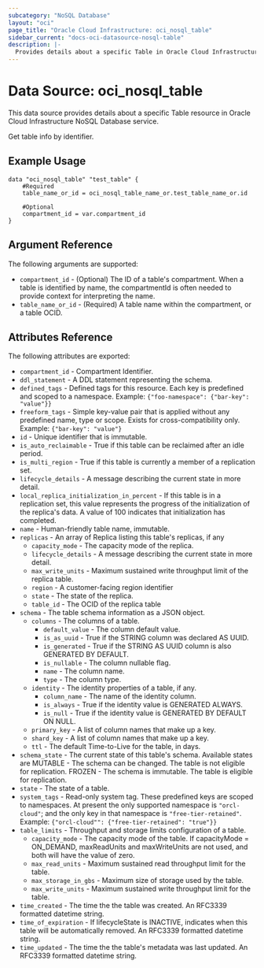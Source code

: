 ```yaml
---
subcategory: "NoSQL Database"
layout: "oci"
page_title: "Oracle Cloud Infrastructure: oci_nosql_table"
sidebar_current: "docs-oci-datasource-nosql-table"
description: |-
  Provides details about a specific Table in Oracle Cloud Infrastructure NoSQL Database service
---
```


# Data Source: oci_nosql_table
This data source provides details about a specific Table resource in Oracle Cloud Infrastructure NoSQL Database service.

Get table info by identifier.

## Example Usage

```hcl
data "oci_nosql_table" "test_table" {
	#Required
	table_name_or_id = oci_nosql_table_name_or.test_table_name_or.id

	#Optional
	compartment_id = var.compartment_id
}
```

## Argument Reference

The following arguments are supported:

* `compartment_id` - (Optional) The ID of a table's compartment. When a table is identified by name, the compartmentId is often needed to provide context for interpreting the name. 
* `table_name_or_id` - (Required) A table name within the compartment, or a table OCID.


## Attributes Reference

The following attributes are exported:

* `compartment_id` - Compartment Identifier.
* `ddl_statement` - A DDL statement representing the schema.
* `defined_tags` - Defined tags for this resource. Each key is predefined and scoped to a namespace.  Example: `{"foo-namespace": {"bar-key": "value"}}` 
* `freeform_tags` - Simple key-value pair that is applied without any predefined name, type or scope. Exists for cross-compatibility only. Example: `{"bar-key": "value"}` 
* `id` - Unique identifier that is immutable.
* `is_auto_reclaimable` - True if this table can be reclaimed after an idle period.
* `is_multi_region` - True if this table is currently a member of a replication set.
* `lifecycle_details` - A message describing the current state in more detail. 
* `local_replica_initialization_in_percent` - If this table is in a replication set, this value represents the progress of the initialization of the replica's data.  A value of 100 indicates that initialization has completed. 
* `name` - Human-friendly table name, immutable.
* `replicas` - An array of Replica listing this table's replicas, if any
	* `capacity_mode` - The capacity mode of the replica. 
	* `lifecycle_details` - A message describing the current state in more detail. 
	* `max_write_units` - Maximum sustained write throughput limit of the replica table. 
	* `region` - A customer-facing region identifier
	* `state` - The state of the replica.
	* `table_id` - The OCID of the replica table
* `schema` - The table schema information as a JSON object.
	* `columns` - The columns of a table.
		* `default_value` - The column default value.
		* `is_as_uuid` - True if the STRING column was declared AS UUID.
		* `is_generated` - True if the STRING AS UUID column is also GENERATED BY DEFAULT. 
		* `is_nullable` - The column nullable flag.
		* `name` - The column name.
		* `type` - The column type.
	* `identity` - The identity properties of a table, if any.
		* `column_name` - The name of the identity column.
		* `is_always` - True if the identity value is GENERATED ALWAYS.
		* `is_null` - True if the identity value is GENERATED BY DEFAULT ON NULL.
	* `primary_key` - A list of column names that make up a key.
	* `shard_key` - A list of column names that make up a key.
	* `ttl` - The default Time-to-Live for the table, in days.
* `schema_state` - The current state of this table's schema. Available states are MUTABLE - The schema can be changed. The table is not eligible for replication. FROZEN - The schema is immutable. The table is eligible for replication. 
* `state` - The state of a table.
* `system_tags` - Read-only system tag. These predefined keys are scoped to namespaces.  At present the only supported namespace is `"orcl-cloud"`; and the only key in that namespace is `"free-tier-retained"`. Example: `{"orcl-cloud"": {"free-tier-retained": "true"}}` 
* `table_limits` - Throughput and storage limits configuration of a table.
	* `capacity_mode` - The capacity mode of the table.  If capacityMode = ON_DEMAND, maxReadUnits and maxWriteUnits are not used, and both will have the value of zero. 
	* `max_read_units` - Maximum sustained read throughput limit for the table.
	* `max_storage_in_gbs` - Maximum size of storage used by the table.
	* `max_write_units` - Maximum sustained write throughput limit for the table.
* `time_created` - The time the the table was created. An RFC3339 formatted datetime string. 
* `time_of_expiration` - If lifecycleState is INACTIVE, indicates when this table will be automatically removed. An RFC3339 formatted datetime string. 
* `time_updated` - The time the the table's metadata was last updated. An RFC3339 formatted datetime string. 

